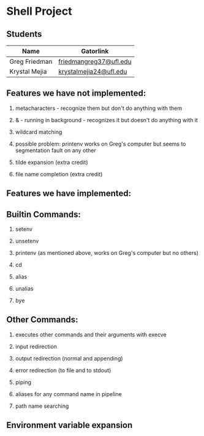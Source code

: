 Shell Project
==========================

Students
--------

Name             | Gatorlink
-----------------|----------
Greg Friedman    | friedmangreg37@ufl.edu
Krystal Mejia    | krystalmejia24@ufl.edu



Features we have not implemented:
---------------------------------
1. metacharacters - recognize them but don't do anything with them
	
2. & - running in background - recognizes it but doesn't do anything with it

3. wildcard matching

4. possible problem: printenv works on Greg's computer but seems to segmentation fault on any other

5. tilde expansion (extra credit)

6. file name completion (extra credit)



Features we have implemented:
-----------------------------
Builtin Commands:
----------------
1. setenv

2. unsetenv

3. printenv (as mentioned above, works on Greg's computer but no others)

4. cd

5. alias

6. unalias

7. bye

Other Commands:
--------------

1. executes other commands and their arguments with execve

2. input redirection

3. output redirection (normal and appending)

4. error redirection (to file and to stdout)

5. piping

6. aliases for any command name in pipeline

7. path name searching

Environment variable expansion
------------------------------

